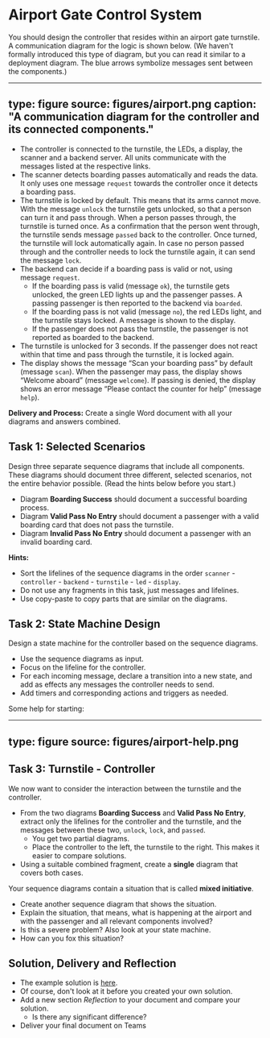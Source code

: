# Airport Gate Control System

You should design the controller that resides within an airport gate turnstile. A communication diagram for the logic is shown below. (We haven't formally introduced this type of diagram, but you can read it similar to a deployment diagram. The blue arrows symbolize messages sent between the components.)

---
type: figure
source: figures/airport.png
caption: "A communication diagram for the controller and its connected components."
---


* The controller is connected to the turnstile, the LEDs, a display, the scanner and a backend server. All units communicate with the messages listed at the respective links.
* The scanner detects boarding passes automatically and reads the data. It only uses one message `request` towards the controller once it detects a boarding pass.
* The turnstile is locked by default. This means that its arms cannot move. With the message `unlock` the turnstile gets unlocked, so that a person can turn it and pass through. When a person passes through, the turnstile is turned once. As a confirmation that the person went through, the turnstile sends message `passed` back to the controller. Once turned, the turnstile will lock automatically again. In case no person passed through and the controller needs to lock the turnstile again, it can send the message `lock`.
* The backend can decide if a boarding pass is valid or not, using message `request`. 
  * If the boarding pass is valid (message `ok`), the turnstile gets unlocked, the green LED lights up and the passenger passes. A passing passenger is then reported to the backend via `boarded`. 
  * If the boarding pass is not valid (message `no`), the red LEDs light, and the turnstile stays locked. A message is shown to the display.
  * If the passenger does not pass the turnstile, the passenger is not reported as boarded to the backend.
* The turnstile is unlocked for 3 seconds. If the passenger does not react within that time and pass through the turnstile, it is locked again.
* The display shows the message “Scan your boarding pass” by default (message `scan`). When the passenger may pass, the display shows “Welcome aboard” (message `welcome`). If passing is denied, the display shows an error message “Please contact the counter for help” (message `help`).


**Delivery and Process:** Create a single Word document with all your diagrams and answers combined. 


## Task 1: Selected Scenarios
Design three separate sequence diagrams that include all components. These diagrams should document three different, selected scenarios, not the entire behavior possible. (Read the hints below before you start.)

* Diagram **Boarding Success** should document a successful boarding process. 
* Diagram **Valid Pass No Entry** should document a passenger with a valid boarding card that does not pass the turnstile. 
* Diagram **Invalid Pass No Entry** should document a passenger with an invalid boarding card.

**Hints:** 

* Sort the lifelines of the sequence diagrams in the order `scanner` - `controller` - `backend` - `turnstile` - `led` - `display`.
* Do not use any fragments in this task, just messages and lifelines.
* Use copy-paste to copy parts that are similar on the diagrams.



## Task 2: State Machine Design

Design a state machine for the controller based on the sequence diagrams. 

* Use the sequence diagrams as input.
* Focus on the lifeline for the controller.
* For each incoming message, declare a transition into a new state, and add as effects any messages the controller needs to send. 
* Add timers and corresponding actions and triggers as needed.

Some help for starting:

---
type: figure
source: figures/airport-help.png
---


## Task 3: Turnstile - Controller

We now want to consider the interaction between the turnstile and the controller.

* From the two diagrams **Boarding Success** and **Valid Pass No Entry**, extract only the lifelines for the controller and the turnstile, and the messages between these two, `unlock`, `lock`, and `passed`.
  * You get two partial diagrams. 
  * Place the controller to the left, the turnstile to the right. This makes it easier to compare solutions.
* Using a suitable combined fragment, create a **single** diagram that covers both cases. 

Your sequence diagrams contain a situation that is called **mixed initiative**.

* Create another sequence diagram that shows the situation.
* Explain the situation, that means, what is happening at the airport and with the passenger and all relevant components involved?
* Is this a severe problem? Also look at your state machine. 
* How can you fox this situation?


## Solution, Delivery and Reflection

* The example solution is [here](files/airport-system-solution.pdf).
* Of course, don't look at it before you created your own solution.
* Add a new section *Reflection* to your document and compare your solution.
  * Is there any significant difference?
* Deliver your final document on Teams